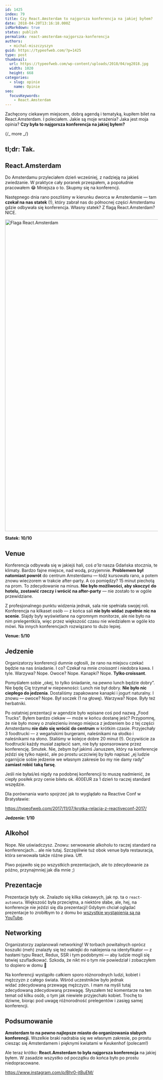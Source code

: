 ```yaml
---
id: 1425
index: 79
title: Czy React.Amsterdam to najgorsza konferencja na jakiej byłem?
date: 2018-04-20T13:16:18.000Z
isMarkdown: true
status: publish
permalink: react-amsterdam-najgorsza-konferencja
authors:
  - michal-miszczyszyn
guid: https://typeofweb.com/?p=1425
type: post
thumbnail:
  url: https://typeofweb.com/wp-content/uploads/2018/04/og2018.jpg
  width: 1020
  height: 668
categories:
  - slug: opinie
    name: Opinie
seo:
  focusKeywords:
    - React.Amsterdam
---
```


Zachęcony ciekawym miejscem, dobrą agendą i tematyką, kupiłem bilet na React.Amsterdam. I poleciałem. Jakie są moje wrażenia? Jaka jest moja opinia? **Czy była to najgorsza konferencja na jakiej byłem?**

{/_ more _/}

## tl;dr: Tak.

## React.Amsterdam

Do Amsterdamu przyleciałem dzień wcześniej, z nadzieją na jakieś zwiedzanie. W praktyce cały poranek przespałem, a popołudnie pracowałem 😂 Mniejsza o to. Skupmy się na konferencji.

Następnego dnia rano poszliśmy w kierunku dworca w Amsterdamie — tam **czekał na nas statek** (!), który zabrał nas do północnej części Amsterdamu gdzie odbywała się konferencja. Własny statek? Z flagą React.Amsterdam? NICE.

<a href="https://typeofweb.com/wp-content/uploads/2018/04/IMG_0186.jpg"><img src="https://typeofweb.com/wp-content/uploads/2018/04/IMG_0186-768x1024.jpg" alt="Flaga React.Amsterdam" width="768" height="1024" class="aligncenter size-large wp-image-1441" /></a>

**Statek: 10/10**

## Venue

Konferencja odbywała się w jakiejś hali, coś _a'la_ nasza Gdańska stocznia, te klimaty. Bardzo fajne miejsce, nad wodą, przyjemnie. **Problemem był natomiast powrót** do centrum Amsterdamu — łódź kursowała rano, a potem znowu wieczorem w trakcie after-party. A co pomiędzy? 15 minut piechotą na prom. To zdecydowanie na minus. **Nie było możliwości, aby skoczyć do hotelu, zostawić rzeczy i wrócić na after-party** — nie zostało to w ogóle przewidziane.

Z profesjonalnego punktu widzenia jednak, sala nie spełniała swojej roli. Konferencja na kilkaset osób — z końca sali **nie było widać zupełnie nic na scenie**. Slajdy były wyświetlane na ogromnym monitorze, ale nie było na nim prelegentki/a, więc przez większość czasu nie wiedziałem w ogóle kto mówi. Na innych konferencjach rozwiązano to dużo lepiej.

**Venue: 5/10**

## Jedzenie

Organizatorzy konferencji dumnie ogłosili, że rano na miejscu czekać będzie na nas śniadanie. I co? Czekał na mnie _croissant_ i niedobra kawa. I tyle. Warzywa? Nope. Owoce? Nope. Kanapki? Nope. **Tylko croissant**.

Pomyślałem sobie „okej, to tylko śniadanie, na pewno lunch będzie dobry”. Nie będę Cię trzymał w niepewności: Lunch nie był dobry. **Nie było nic ciepłego do jedzenia**. Dostaliśmy zapakowane kanapki i jogurt naturalny. I znowu — owoce? Nope. Był soczek (1 na głowę). Warzywa? Nope. Były też herbatniki.

Po ostatniej prezentacji w agendzie było wpisane coś pod nazwą „Food Trucks”. Byłem bardzo ciekaw — może w końcu dostanę jeść? Przypomnę, że nie było mowy o znalezieniu innego miejsca z jedzeniem bo z tej części Amsterdamu **nie dało się wrócić do centrum** w krótkim czasie. Przyjechały 3 foodtrucki — z wegańskimi burgerami, naleśnikami na słodko i naleśnikami na słono. Staliśmy w kolejce dobre 20 minut (!). Oczywiście za foodtrucki każdy musiał zapłacić sam, nie były sponsorowane przez konferencję. Smutek. Nie, żebym był jakimś Januszem, który na konferencje jeździ się tylko najeść, ale po prostu uczciwiej by było napisać „ej ludzie ogarnijcie sobie jedzenie we własnym zakresie bo my nie damy rady” **zamiast robić taką farsę**.

Jeśli nie byłaś/eś nigdy na podobnej konferencji to muszę nadmienić, że ciepły posiłek przy cenie biletu ok. 400EUR za 1 dzień to raczej standard wszędzie.

Dla porównania warto spojrzeć jak to wyglądało na Reactive Conf w Bratysławie:

https://typeofweb.com/2017/11/07/krotka-relacja-z-reactiveconf-2017/

**Jedzenie: 1/10**

## Alkohol

Nope. Nie uświadczysz. Znowu: serwowanie alkoholu to raczej standard na konferencjach… ale nie tutaj. Szczęśliwie tuż obok venue była restauracja, która serwowała także różne piwa. Uff.

Piwo pojawiło się po wszystkich prezentacjach, ale to zdecydowanie za późno, przynajmniej jak dla mnie ;)

## Prezentacje

Prezentacje były ok. Znalazło się kilka ciekawych, jak np. ta o `react-automata`. Większość była przeciętna, a niektóre słabe, ale, hej, na konferencje nie jeździ się dla prezentacji! Gdybym chciał oglądać prezentacje to zrobiłbym to z domu bo [wszystkie wystąpienia są na YouTube](https://www.youtube.com/playlist?list=PLNBNS7NRGKMFi_glL49hsoyqu7dHTMnNm).

## Networking

Organizatorzy zaplanowali networking! W torbach powitalnych oprócz koszulki (meh) znalazły się też naklejki do naklejenia na identyfikator — z hasłami typu React, Redux, SSR i tym podobnymi — aby ludzie mogli się łatwiej szufladkować. Szkoda, że nikt mi o tym nie powiedział i zobaczyłem to dopiero w domu 🤔

Na konferencji wystąpiło całkiem sporo różnorodnych ludzi, kobiet i mężczyzn z całego świata. Wśród uczestników było jednak widać zdecydowaną przewagę mężczyzn. I mam na myśli tutaj zdecydowaną zdecydowaną przewagę. Słyszałem też komentarze na ten temat od kilku osób, o tym jak niewiele przyjechało kobiet. Trochę to dziwne, biorąc pod uwagę różnorodność prelegentów i zasięg samej konferencji.

## Podsumowanie

**Amsterdam to na pewno najlepsze miasto do organizowania słabych konferencji.** Wszelkie braki nadrabia się we własnym zakresie, po prostu ciesząc się Amsterdamem i pięknymi kwiatami w Keukenhof (polecam!)

Ale teraz krótko: **React.Amsterdam to była najgorsza konferencja** na jakiej byłem. W zasadzie wszystko od początku do końca było po prostu niedopracowane.

https://www.instagram.com/p/Bhr0-jtBuEM/
